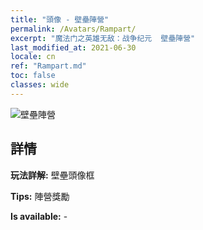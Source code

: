 ```yaml
---
title: "頭像 - 壁壘陣營"
permalink: /Avatars/Rampart/
excerpt: "魔法门之英雄无敌：战争纪元  壁壘陣營"
last_modified_at: 2021-06-30
locale: cn
ref: "Rampart.md"
toc: false
classes: wide
---
```

 ![壁壘陣營](/images/a/avatarFrame_12.png)

## 詳情

 **玩法詳解:** 壁壘頭像框 

 **Tips:** 陣營獎勵 

 **Is available:**  - 

